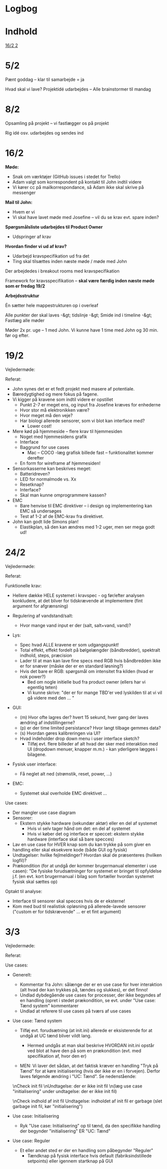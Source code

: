 # Logbog

# Indhold

[16/2 2](#_Toc64376677)

# 5/2

Pænt goddag – klar til samarbejde = ja

Hvad skal vi lave? Projektidé udarbejdes – Alle brainstormer til mandag

# 8/2

Opsamling på projekt – vi fastlægger os på projekt

Rig idé osv. udarbejdes og sendes ind

# 16/2

**Møde:**

- Snak om værktøjer (GitHub issues i stedet for Trello)
- Adam valgt som korrespondent på kontakt til John indtil videre
- Vi kører cc på mailkorrespondance, så Adam ikke skal skrive på messenger

**Mail til John:**

- Hvem er vi
- Vi skal have lavet møde med Josefine – vil du se krav evt. spare inden?

**Spørgsmålsliste udarbejdes til Product Owner**

- Udspringer af krav

**Hvordan finder vi ud af krav?**

- Udarbejd kravspecifikation ud fra det
- Ting skal tilsættes inden næste møde / møde med John

Der arbejdedes i breakout rooms med kravspecifikation

Framework for kravsspecifikation – **skal være færdig inden næste møde som er fredag 19/2**

**Arbejdsstruktur**

Én sætter hele mappestrukturen op i overleaf

Alle punkter der skal laves -\&gt; tidslinje -\&gt; Smide ind i timeline -\&gt; Fastlæg alle møder

Møder 2x pr. uge – 1 med John. Vi kunne have 1 time med John og 30 min. før og efter.

# 19/2

Vejledermøde:

Referat:

- John synes det er et fedt projekt med masere af potentiale.
- Bæredygtighed og mere fokus på fagene.
- Vi kigger på kravene som indtil videre er opstillet
  - Punkt 2-7 er meget ens, og input fra Josefine kræves for enhederne
  - Hvor stor må elektronikken være?
  - Hvor meget må den veje?
  - Har biologi allerede sensorer, som vi blot kan interface med?
    - Lower cost!
- Mere kød på hjemmeside – flere krav til hjemmesiden
  - Noget med hjemmesidens grafik
  - Interface
  - Baggrund for use cases
    - Mac – COCO -læg grafisk billede fast – funktionalitet kommer derefter
  - En form for wireframe af hjemmesiden!
- Sensorkasserne kan beskrives meget:
  - Batteridreven?
  - LED for normalmode vs. Xx
  - Resetknap?
  - Interface?
  - Skal man kunne omprogrammere kassen?
- EMC
  - Bare henvise til EMC direktiver – i design og implementering kan EMC så undersøges
  - Test af 1-2 af de EMC-krav fra direktivet.
- John kan godt lide Simons plan!
  - Elastikplan, så den kan ændres med 1-2 uger, men ser mega godt ud!

# 24/2

Vejledermøde:

Referat:

Funktionelle krav:
- Hellere dække HELE systemet i kravspec - og før/efter analysen konkludere, at det bliver for tidskrævende at implementere (fint argument for afgrænsning)

- Regulering af vandstand/salt:
  - Hvor mange vand input er der (salt, salt+vand, vand)?

- Lys:
  - Spec hvad ALLE kravene er som udgangspunkt!
  - Total effekt, effekt fordelt på bølgelængder (båndbredder), spektralt indhold, steps, præcision
  - Lader til at man kan lave fine specs med RGB hvis båndbredden ikke er for snæver (måske der er en standard løsning?)
  - Hvis det bare er RGB: spørgsmål om intensitet fra kilden (hvad er nok power?)
    - Bed om nogle initielle bud fra product owner (ellers har vi egentlig teten)
    - Vi kunne skrive: "der er for mange TBD'er ved lyskilden til at vi vil gå videre med den ... "
    
- GUI:
  - (m) Hvor ofte lagres der? hvert 15 sekund, hver gang der laves ændring af indstillingerne?
  - (p) er der time limited persistance? Hvor langt tilbage gemmes data?
  - (s) Hvordan gøres kalibreringen via UI?
  - Hvad indeholder drop down menu i user interface sketch?
    - Tilføj evt. flere billeder af alt hvad der sker med interaktion med UI (dropdown menuer, knapper m.m.) - kan yderligere lægges i bilagene. 

- Fysisk user interface:
  - Få neglet alt ned (strømstik, reset, power, ...)
 
- EMC:
  - Systemet skal overholde EMC direktivet ...

Use cases:
  - Der mangler use case diagram
  - Sensorer:
    - Ekstern stykke hardware (sekundær aktør) eller en del af systemet
      - Hvis vi selv tager hånd om det: en del af systemet
      - Hvis vi køber det og interface er speccet: ekstern stykke hardware (interface skal så bare specces)
  - Lav en use case for HVER knap som du kan trykke på som giver en handling eller skal eksekvere kode (både GUI og fysisk)
  - Undtagelser: hvilke fejlmeldinger? Hvordan skal de præsenteres (hvilken logfil)?
  - Prækondition (for at undgå der kommer brugermanual elementer i use casen): "De fysiske forudsætninger for systemet er bringet til opfyldelse j.f. (en evt. kort brugermanual i bilag som fortæller hvordan systemet fysisk skal sættes op)

Optakt til analyse:
- Interface til sensorer skal specces hvis de er eksterne!
- Kom med bud til realistisk opløsning på allerede-lavede sensorer ("custom er for tidskrævende" ... er et fint argument)

# 3/3
Vejledermøde:

Referat:

Use cases:
- Generelt:
  - Kommentar fra John: sålænge der er en use case for hver interaktion (alt hvad der kan trykkes på, tændes og slukkes), er det finno!
  - Undlad dybdegående use cases for processer, der ikke begyndes af en handling (opret i stedet prækondition, se evt. under "Use case: Tænd system" kommentarer
  - Undlad at referere til use cases på tværs af use cases

- Use case: Tænd system
  - Tilføj evt. forudsætning (at init.ini) allerede er eksisterende for at undgå at UC tænd bliver vildt lang.
    - Hermed undgås at man skal beskrive HVORDAN init.ini opstår ved blot at have den på som en prækondition (evt. med specifikation af, hvor den er)

  - MEN: Vi laver det sådan, at det faktisk kræver en handling "Tryk på Tænd" for at køre initialisering (hvis der ikke er en i forvejen). Derfor laves følgende ændring i "UC: Tænd". Se nedenstående:
 
 
   \nCheck init fil
   \nUndtagelse: der er ikke init fil
   \n(læg use case "initialisering" under undtagelse: der er ikke init fil)
 
   \nCheck indhold af init fil
 Undtagelse: indholdet af init fil er garbage
 (slet garbage init fil, kør "initialisering")
 
- Use case: Initialisering
  - Ryk "Use case: Initialisering" op til tænd, da den specifikke handling der begynder "initialisering" ER "UC: Tænd"

- Use case: Reguler
  - Et eller andet sted er der en handling som påbegynder "Reguler"
    - Tændknap på fysisk interface hvis default (fabriksindstillede setpoints) eller igennem startknap på GUI
